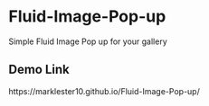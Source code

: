 # Fluid-Image-Pop-up
Simple Fluid Image Pop up for your gallery
<h2>Demo Link</h2>
https://marklester10.github.io/Fluid-Image-Pop-up/
